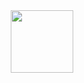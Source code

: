 <div id="header" align="center">
  <img src="https://media4.giphy.com/media/v1.Y2lkPTc5MGI3NjExd2pmZXRtZWFoaDRpaXJnbXZieXp0NTVtOTVrZnNlcDdheDFuaW5kdyZlcD12MV9pbnRlcm5hbF9naWZfYnlfaWQmY3Q9cw/EOmYN5kVP3W2Lyn6dx/giphy.gif" width="100"/>
</div>
